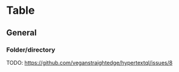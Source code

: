 # Table

## General

### Folder/directory

TODO: https://github.com/veganstraightedge/hypertextql/issues/8
